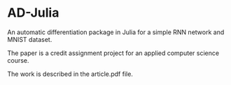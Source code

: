 # AD-Julia
An automatic differentiation package in Julia for a simple RNN network and MNIST dataset. 

The paper is a credit assignment project for an applied computer science course.

The work is described in the article.pdf file.
